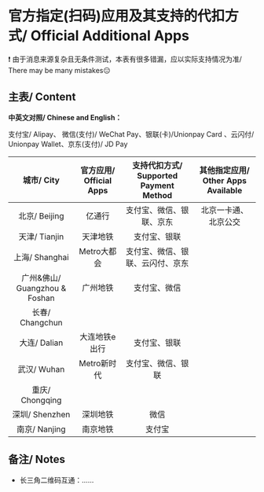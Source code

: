 # 官方指定(扫码)应用及其支持的代扣方式/ Official Additional Apps

❗ 由于消息来源复杂且无条件测试，本表有很多错漏，应以实际支持情况为准/ There may be many mistakes😑

## 主表/ Content
**中英文对照/ Chinese and English：**

支付宝/ Alipay、 微信(支付)/ WeChat Pay、银联(卡)/Unionpay Card 、云闪付/ Unionpay Wallet、京东(支付)/ JD Pay

| 城市/ City | 官方应用/ Official Apps | 支持代扣方式/ Supported Payment Method | 其他指定应用/ Other Apps Available |
| :--------: | :--------------------: | :-----------------------------------: | :-------------------------------: |
| 北京/ Beijing | 亿通行 | 支付宝、微信、银联、京东 | 北京一卡通、北京公交 |
| 天津/ Tianjin | 天津地铁 | 支付宝、银联 |
| 上海/ Shanghai | Metro大都会 | 支付宝、微信、银联、云闪付、京东 |
| 广州&佛山/ Guangzhou & Foshan | 广州地铁 | 支付宝、微信 |
| 长春/ Changchun | |
| 大连/ Dalian | 大连地铁e出行 | 支付宝、银联 |
| 武汉/ Wuhan | Metro新时代 | 支付宝、微信、银联 |
| 重庆/ Chongqing | |
| 深圳/ Shenzhen | 深圳地铁 | 微信 |
| 南京/ Nanjing | 南京地铁 | 支付宝 |

## 备注/ Notes
- 长三角二维码互通：……
